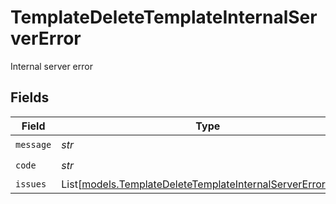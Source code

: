 # TemplateDeleteTemplateInternalServerError

Internal server error


## Fields

| Field                                                                                                                      | Type                                                                                                                       | Required                                                                                                                   | Description                                                                                                                |
| -------------------------------------------------------------------------------------------------------------------------- | -------------------------------------------------------------------------------------------------------------------------- | -------------------------------------------------------------------------------------------------------------------------- | -------------------------------------------------------------------------------------------------------------------------- |
| `message`                                                                                                                  | *str*                                                                                                                      | :heavy_check_mark:                                                                                                         | N/A                                                                                                                        |
| `code`                                                                                                                     | *str*                                                                                                                      | :heavy_check_mark:                                                                                                         | N/A                                                                                                                        |
| `issues`                                                                                                                   | List[[models.TemplateDeleteTemplateInternalServerErrorIssue](../models/templatedeletetemplateinternalservererrorissue.md)] | :heavy_minus_sign:                                                                                                         | N/A                                                                                                                        |